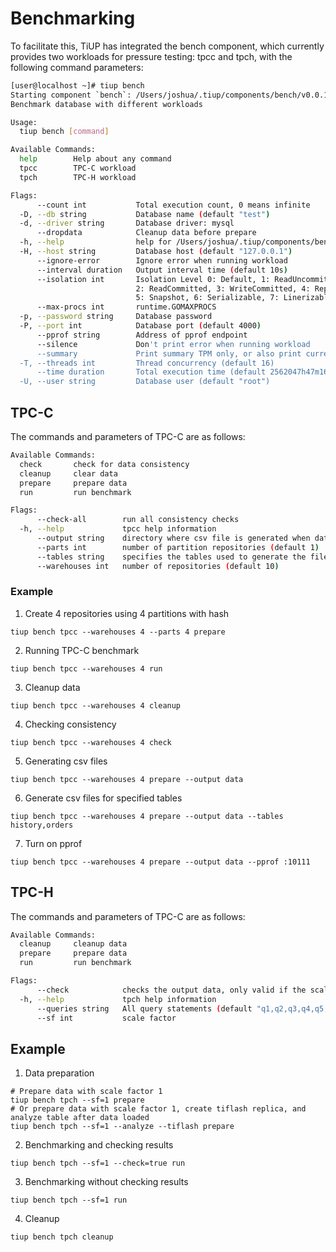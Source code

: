 # Benchmarking

To facilitate this, TiUP has integrated the bench component, which currently provides two workloads for pressure testing: tpcc and tpch, with the following command parameters:

```bash
[user@localhost ~]# tiup bench
Starting component `bench`: /Users/joshua/.tiup/components/bench/v0.0.1/bench 
Benchmark database with different workloads

Usage:
  tiup bench [command]

Available Commands:
  help        Help about any command
  tpcc        TPC-C workload
  tpch        TPC-H workload

Flags:
      --count int           Total execution count, 0 means infinite
  -D, --db string           Database name (default "test")
  -d, --driver string       Database driver: mysql
      --dropdata            Cleanup data before prepare
  -h, --help                help for /Users/joshua/.tiup/components/bench/v0.0.1/bench
  -H, --host string         Database host (default "127.0.0.1")
      --ignore-error        Ignore error when running workload
      --interval duration   Output interval time (default 10s)
      --isolation int       Isolation Level 0: Default, 1: ReadUncommitted,
                            2: ReadCommitted, 3: WriteCommitted, 4: RepeatableRead,
                            5: Snapshot, 6: Serializable, 7: Linerizable
      --max-procs int       runtime.GOMAXPROCS
  -p, --password string     Database password
  -P, --port int            Database port (default 4000)
      --pprof string        Address of pprof endpoint
      --silence             Don't print error when running workload
      --summary             Print summary TPM only, or also print current TPM when running workload
  -T, --threads int         Thread concurrency (default 16)
      --time duration       Total execution time (default 2562047h47m16.854775807s)
  -U, --user string         Database user (default "root")
```

## TPC-C

The commands and parameters of TPC-C are as follows:

```bash
Available Commands:
  check       check for data consistency
  cleanup     clear data
  prepare     prepare data
  run         run benchmark

Flags:
      --check-all        run all consistency checks
  -h, --help             tpcc help information
      --output string    directory where csv file is generated when data is prepared
      --parts int        number of partition repositories (default 1)
      --tables string    specifies the tables used to generate the file, multiple tables can be split, only valid if output is set. All tables are generated by default
      --warehouses int   number of repositories (default 10)
```

### Example

1.  Create 4 repositories using 4 partitions with hash

```shell
tiup bench tpcc --warehouses 4 --parts 4 prepare
```

2. Running TPC-C benchmark

```shell
tiup bench tpcc --warehouses 4 run
```

3. Cleanup data

```shell
tiup bench tpcc --warehouses 4 cleanup
```

4. Checking consistency

```shell
tiup bench tpcc --warehouses 4 check
```

5. Generating csv files

```shell
tiup bench tpcc --warehouses 4 prepare --output data
```

6. Generate csv files for specified tables

```shell
tiup bench tpcc --warehouses 4 prepare --output data --tables history,orders
```

7. Turn on pprof

```shell
tiup bench tpcc --warehouses 4 prepare --output data --pprof :10111
```

## TPC-H

The commands and parameters of TPC-C are as follows:

```bash
Available Commands:
  cleanup     cleanup data
  prepare     prepare data
  run         run benchmark

Flags:
      --check            checks the output data, only valid if the scale factor is 1
  -h, --help             tpch help information
      --queries string   All query statements (default "q1,q2,q3,q4,q5,q6,q7,q8,q9,q10,q11,q12,q13,q14,q15,q16,q17,q18,q19,q20,q21,q22")
      --sf int           scale factor
```

## Example

1. Data preparation

```shell
# Prepare data with scale factor 1
tiup bench tpch --sf=1 prepare
# Or prepare data with scale factor 1, create tiflash replica, and analyze table after data loaded
tiup bench tpch --sf=1 --analyze --tiflash prepare
```

2. Benchmarking and checking results

```shell
tiup bench tpch --sf=1 --check=true run
```

3. Benchmarking without checking results

```shell
tiup bench tpch --sf=1 run
```

4. Cleanup

```shell
tiup bench tpch cleanup
```
